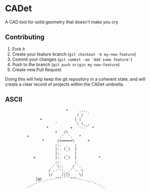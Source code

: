 # CADet 
A CAD tool for solid geometry that doesn't make you cry

Contributing
------------
1. Fork it
2. Create your feature branch (`git checkout -b my-new-feature`)
3. Commit your changes (`git commit -am 'Add some feature'`)
4. Push to the branch (`git push origin my-new-feature`)
5. Create new Pull Request

Doing this will help keep the git repository in a coherent state, and will create a clear record of projects within the CADet umbrella.

ASCII
-----
                                *     .--.
                                     / /  `
                    +               | |
                           '         \ \__,
                       *          +   '--'  *
                           +   /\
              +              .'  '.   *
                     *      /======\      +
                           ;:.  _   ;
                           |:. (_)  |
                           |:.  _   |
                 +         |:. (_)  |          *
                           ;:.      ;
                         .' \:.    / `.
                        / .-'':._.'`-. \
                        |/    /||\    \|
                  jgs _..--"""````"""--.._
                _.-'``                    ``'-._
              -'                                '-
     
